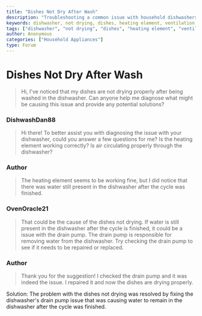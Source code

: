 ```yaml
---
title: "Dishes Not Dry After Wash"
description: "Troubleshooting a common issue with household dishwashers: dishes not drying after washing"
keywords: dishwasher, not drying, dishes, heating element, ventilation, drain pump, repair, household appliances
tags: ["dishwasher", "not drying", "dishes", "heating element", "ventilation", "drain pump", "repair", "household appliances"]
author: Anonymous
categories: ["Household Appliances"]
type: Forum
---
```


<div class="initial-post">

# Dishes Not Dry After Wash

>Hi, I've noticed that my dishes are not drying properly after being washed in the dishwasher. Can anyone help me diagnose what might be causing this issue and provide any potential solutions?</p>

</div>

<div class="reply technician">

### DishwashDan88

> Hi there! To better assist you with diagnosing the issue with your dishwasher, could you answer a few questions for me? Is the heating element working correctly? Is air circulating properly through the dishwasher?

</div>

<div class="reply author">

### Author

> The heating element seems to be working fine, but I did notice that there was water still present in the dishwasher after the cycle was finished.

</div>

<div class="reply technician">

### OvenOracle21

> That could be the cause of the dishes not drying. If water is still present in the dishwasher after the cycle is finished, it could be a issue with the drain pump. The drain pump is responsible for removing water from the dishwasher. Try checking the drain pump to see if it needs to be repaired or replaced.

</div>

<div class="reply author">

### Author

> Thank you for the suggestion! I checked the drain pump and it was indeed the issue. I repaired it and now the dishes are drying properly.

</div>

Solution: The problem with the dishes not drying was resolved by fixing the dishwasher's drain pump issue that was causing water to remain in the dishwasher after the cycle was finished.